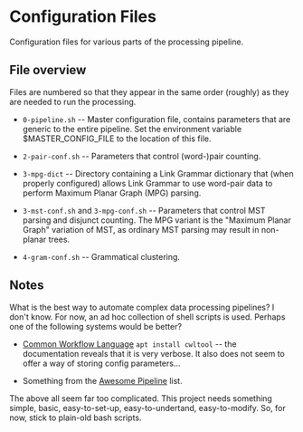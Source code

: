 
Configuration Files
====================

Configuration files for various parts of the processing pipeline.

File overview
-------------
Files are numbered so that they appear in the same order (roughly) as
they are needed to run the processing.

* `0-pipeline.sh` -- Master configuration file, contains parameters
  that are generic to the entire pipeline. Set the environment variable
  $MASTER_CONFIG_FILE to the location of this file.

* `2-pair-conf.sh` -- Parameters that control (word-)pair counting.

* `3-mpg-dict` -- Directory containing a Link Grammar dictionary that
  (when properly configured) allows Link Grammar to use word-pair data
  to perform Maximum Planar Graph (MPG) parsing.

* `3-mst-conf.sh` and `3-mpg-conf.sh` -- Parameters that control MST
  parsing and disjunct counting. The MPG variant is the "Maximum Planar
  Graph" variation of MST, as ordinary MST parsing may result in
  non-planar trees.

* `4-gram-conf.sh` -- Grammatical clustering.

Notes
-----
What is the best way to automate complex data processing pipelines?
I don't know. For now, an ad hoc collection of shell scripts is used.
Perhaps one of the following systems would be better?

* [Common Workflow Language](https://www.commonwl.org/user_guide/index.html)
  `apt install cwltool` -- the documentation reveals that it is very
  verbose. It also does not seem to offer a way of storing config
  parameters...

* Something from the [Awesome Pipeline](https://github.com/pditommaso/awesome-pipeline)
  list.

The above all seem far too complicated. This project needs something
simple, basic, easy-to-set-up, easy-to-undertand, easy-to-modify. So,
for now, stick to plain-old bash scripts.
